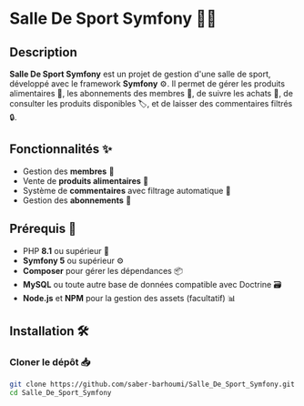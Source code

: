 # Salle De Sport Symfony 🏋️‍♂️

## Description

**Salle De Sport Symfony** est un projet de gestion d'une salle de sport, développé avec le framework **Symfony** ⚙️. Il permet de gérer les produits alimentaires 🥗, les abonnements des membres 🏅, de suivre les achats 🛒, de consulter les produits disponibles 🏷️, et de laisser des commentaires filtrés 🔒.

## Fonctionnalités ✨

- Gestion des **membres** 👥
- Vente de **produits alimentaires** 🍏
- Système de **commentaires** avec filtrage automatique 🚫
- Gestion des **abonnements** 🏅

## Prérequis 🔧

- PHP **8.1** ou supérieur 🐘
- **Symfony 5** ou supérieur ⚙️
- **Composer** pour gérer les dépendances 📦
- **MySQL** ou toute autre base de données compatible avec Doctrine 🗃️
- **Node.js** et **NPM** pour la gestion des assets (facultatif) 📊

## Installation 🛠️

### Cloner le dépôt 📥

```bash
git clone https://github.com/saber-barhoumi/Salle_De_Sport_Symfony.git
cd Salle_De_Sport_Symfony
